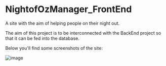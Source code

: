 # NightofOzManager_FrontEnd
A site with the aim of helping people on their night out.

The aim of this project is to be interconnected with the BackEnd project so that it can be fed into the database.

Below you'll find some screenshots of the site:


![image](https://github.com/user-attachments/assets/0c33eb52-5a4c-4117-9524-404c26d0adc4)

